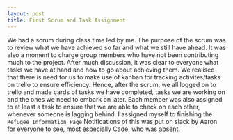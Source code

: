 ```yaml
---
layout: post
title: First Scrum and Task Assignment
---
```


We had a scrum during class time led by me. The purpose of the scrum was to review what we have achieved so far and what we still have ahead.
It was also a moment to charge group members who have not been contributing much to the project.
After much discussion, it was clear to everyone what tasks we have at hand and how to go about achieving them. We realised that there is need for us to make use of kanban for tracking activites/tasks on trello to ensure efficiency.
Hence, after the scrum, we all logged on to trello and made cards of tasks we have completed, tasks we are working on and the ones we need to embark on later.
Each member was also assigned to at least a task to ensure that we are able to check on each other, whenever someone is lagging behind.
I assigned myself to finishing the `Refugee Information Page`
Notifications of this was put on slack by Aaron for everyone to see, most especially Cade, who was absent.
